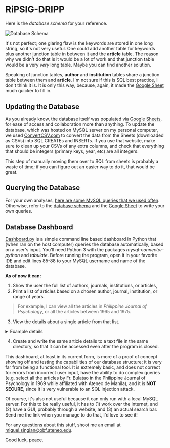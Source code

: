 # RiPSIG-DRIPP

Here is the *database schema* for your reference.

![Database Schema](https://i.imgur.com/OESeSOH.png)

It's not perfect; one glaring flaw is the keywords are stored in one long string, so it's not very useful. One could add another table for keywords plus another junction table in between it and the **article** table. The reason why we didn't do that is it would be a lot of work and that junction table would be a very *very* long table. Maybe you can find another solution.

Speaking of junction tables, **author** and **institution** tables share a junction table between them and **article**. I'm not sure if this is SQL best practice, I don't think it is. It is only this way, because, again, it made the [Google Sheet](https://docs.google.com/spreadsheets/d/1ijC5O5VKvlAwS6U5ZvrhfGXDtT_HvGbSPXe7HpQ7VPM/) much quicker to fill in.

## Updating the Database

As you already know, the database itself was populated via [Google Sheets](https://docs.google.com/spreadsheets/d/1ijC5O5VKvlAwS6U5ZvrhfGXDtT_HvGbSPXe7HpQ7VPM/), for ease of access and collaboration more than anything. To update the database, which was hosted on MySQL server on my personal computer, we used [ConvertCSV.com](https://www.convertcsv.com/csv-to-sql.htm) to convert the data from the Sheets (downloaded as CSVs) into SQL CREATEs and INSERTs. If you use that website, make sure to clean up your CSVs of any extra columns, and check that everything that should be integers (primary keys, year, etc) are all integers.

This step of manually moving them over to SQL from sheets is probably a waste of time; if you can figure out an easier way to do it, that would be great.

## Querying the Database

For your own analyses, [here are some MySQL queries that we used often](https://github.com/m1guel929/RiPSIG-DRIPP/edit/main/RipSig%20Queries.sql). Otherwise, refer to the [database schema](https://github.com/m1guel929/RiPSIG-DRIPP#ripsig-dripp) and the [Google Sheet](https://docs.google.com/spreadsheets/d/1ijC5O5VKvlAwS6U5ZvrhfGXDtT_HvGbSPXe7HpQ7VPM/) to write your own queries.

## Database Dashboard

[Dashboard.py](https://github.com/m1guel929/RiPSIG-DRIPP/blob/main/Dashboard.py) is a simple command line based dashboard in Python that (when ran on the host computer) queries the database automatically, based on a user's input. You'll need Python 3 with the packages *mysql-connector-python* and *tabulate*. Before running the program, open it in your favorite IDE and edit lines 85-88 to your MySQL username and name of the database.

**As of now it can:**
1. Show the user the full list of authors, journals, institutions, or articles,
2. Print a list of articles based on a chosen author, journal, institution, or range of years. 
> For example, I can view all the articles in *Philippine Journal of Psychology*, or all the articles between 1965 and 1975.
3. View the details about a single article from that list.
<details>
  <summary>Example details</summary>
<pre>
+----------------------------------------------+
| Article Title/s                              |
|----------------------------------------------|
| A Model for Filipino Work Team Effectiveness |
+----------------------------------------------+
abstract
This study utilized a sequential mixed method approach in developing a model for team effectiveness in Philippine organizations. In the first phase, qualitative data were
gathered to elicit the factors that were deemed important to creating effective teams. In the second phase, a survey composed of three factors identified in the first phase:
team member competencies, quality of relations, and leadership, was administered to 418 employees from 85 Filipino work teams from various sectors and industries. Results
revealed that the three significant predictors accounted for 60% of the variance in perceived team effectiveness. The proposed model of input-process-output was partially
supported. Results showed that quality of relations partially mediated the relationship of leadership and team member competence on perceived team effectiveness. The study
highlights the importance of social relations especially in the Philippine context and underscores the value of understanding team effectiveness from a cultural perspective.

+-----------------------+-----------------------------+
| Author                | Institution                 |
|-----------------------+-----------------------------|
| Cristina Alfariz      | Ateneo de Manila University |
| Mendiola Teng-Calleja | Ateneo de Manila University |
| Ma. Regina Hechanova  | Ateneo de Manila University |
| Ivan Jacob Pesigan    | University of Macau         |
+-----------------------+-----------------------------+
+----------------------------------+-------------------------+--------+-------------+
| Journal                          | ISSN                    |   Year | Page no/s   |
|----------------------------------+-------------------------+--------+-------------|
| Philippine Journal of Psychology | ISSN 2244-1298 (Online) |   2014 | 99-124      |
|                                  | ISSN 0115-3153 (Print)  |        |             |
+----------------------------------+-------------------------+--------+-------------+
+-------+-----------------------------------------------+
| DOI   | Access Link                                   |
|-------+-----------------------------------------------|
|       | https://core.ac.uk/download/pdf/335032312.pdf |
+-------+-----------------------------------------------+
</pre></details>

4. Create and write the same article details to a text file in the same directory, so that it can be accessed even after the program is closed.

This dashboard, at least in its current form, is more of a proof of concept showing off and testing the capabilities of our database structure; it is very far from being a functional tool. It is extremely basic, and does not correct for errors from incorrect user input, have the ability to do complex queries (e.g. select all the articles by Fr. Bulatao in the Philippine Journal of Psychology in 1969 while affiliated with Ateneo de Manila), and it is **NOT SECURE**, since it is very vulnerable to an SQL injection attack.

Of course, it's also not useful because it can only run with a local MySQL server. For this to be really useful, it has to (1) work over the internet, and (2) have a GUI, probably through a website, and (3) an actual search bar. Send me the link when you manage to do that, I'd love to see it!

For any questions about this stuff, shoot me an email at miguel.singian@obf.ateneo.edu.

Good luck, peace.
